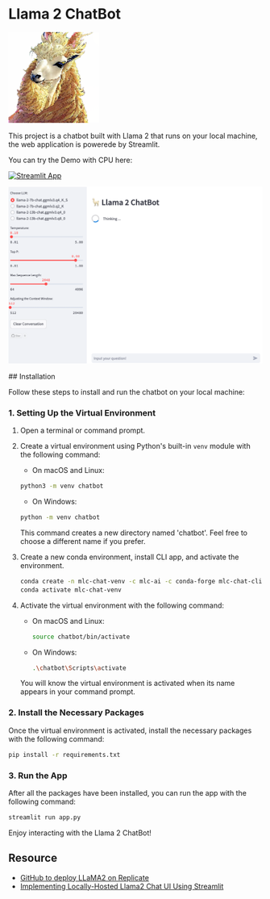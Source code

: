 # Llama 2 ChatBot
<p align="left">
    <img width=180 src="logo/llama-144.png">
</p>
This project is a chatbot built with Llama 2 that runs on your local machine, the web application is powerede by Streamlit. 


You can try the Demo with CPU here:

[![Streamlit App](https://static.streamlit.io/badges/streamlit_badge_black_white.svg)](https://llama2chatbot.streamlit.app/)

<p align="left">
    <img src="Screenshot.png">
</p>
## Installation

Follow these steps to install and run the chatbot on your local machine:

### 1. Setting Up the Virtual Environment

1. Open a terminal or command prompt.

2. Create a virtual environment using Python's built-in `venv` module with the following command:
    - On macOS and Linux:
    ```bash
    python3 -m venv chatbot
    ```
    - On Windows:
    ```bash
    python -m venv chatbot
    ```
    This command creates a new directory named 'chatbot'. Feel free to choose a different name if you prefer.

3. Create a new conda environment, install CLI app, and activate the environment.

    ```bash
    conda create -n mlc-chat-venv -c mlc-ai -c conda-forge mlc-chat-cli-nightly
    conda activate mlc-chat-venv
    ```

4. Activate the virtual environment with the following command:

    - On macOS and Linux:

        ```bash
        source chatbot/bin/activate
        ```

    - On Windows:

        ```bash
        .\chatbot\Scripts\activate
        ```

    You will know the virtual environment is activated when its name appears in your command prompt.   

### 2. Install the Necessary Packages

Once the virtual environment is activated, install the necessary packages with the following command:

```bash
pip install -r requirements.txt
```

### 3. Run the App
After all the packages have been installed, you can run the app with the following command:

```bash
streamlit run app.py
```

Enjoy interacting with the Llama 2 ChatBot!

## Resource
- [GitHub to deploy LLaMA2 on Replicate](https://github.com/a16z-infra/cog-llama-template)
- [Implementing Locally-Hosted Llama2 Chat UI Using Streamlit](https://medium.com/@daydreamersjp/implementing-locally-hosted-llama2-chat-ui-using-streamlit-53b181651b4e)

